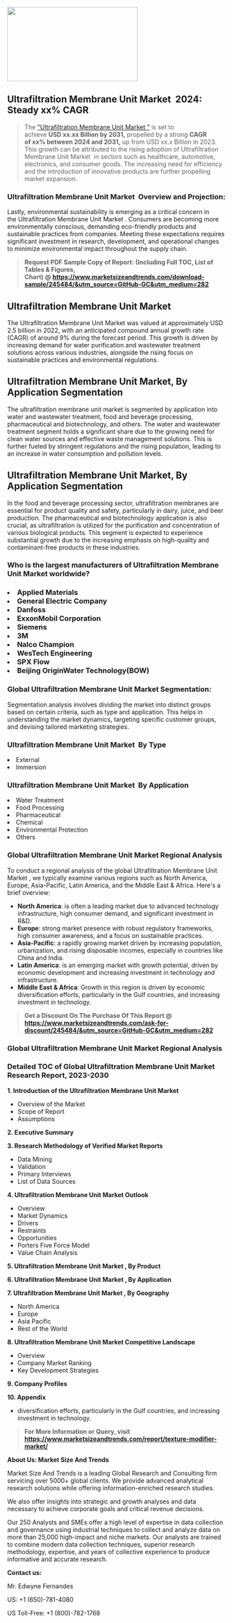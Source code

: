 <p><img class="alignnone size-medium wp-image-20088" src="https://ffe5etoiles.com/wp-content/uploads/2024/12/MST1-300x171.png" alt="" width="300" height="171" /></p><h2 id="ember46" class="ember-view reader-text-block__heading-2">Ultrafiltration Membrane Unit Market &nbsp;2024: Steady&nbsp;xx% CAGR</h2><blockquote id="ember47" class="ember-view reader-text-block__blockquote">The&nbsp;<a class="app-aware-link " href="https://www.marketsizeandtrends.com/download-sample/245484/&utm_source=GitHub-GC&utm_medium=282" target="_blank" data-test-app-aware-link="">"Ultrafiltration Membrane Unit Market "</a>&nbsp;is set to achieve&nbsp;<strong>USD&nbsp;xx.xx&nbsp;Billion by 2031,</strong>&nbsp;propelled by a strong&nbsp;<strong>CAGR of&nbsp;xx% between 2024 and 2031,</strong>&nbsp;up from USD xx.x Billion in 2023. This growth can be attributed to the rising adoption of&nbsp;Ultrafiltration Membrane Unit Market &nbsp;in sectors such as healthcare, automotive, electronics, and consumer goods. The increasing need for efficiency and the introduction of innovative products are further propelling market expansion.</blockquote><h3 id="ember48" class="ember-view reader-text-block__heading-3">Ultrafiltration Membrane Unit Market &nbsp;Overview and Projection:</h3><p id="ember49" class="ember-view reader-text-block__paragraph">Lastly, environmental sustainability is emerging as a critical concern in the&nbsp;Ultrafiltration Membrane Unit Market . Consumers are becoming more environmentally conscious, demanding eco-friendly products and sustainable practices from companies. Meeting these expectations requires significant investment in research, development, and operational changes to minimize environmental impact throughout the supply chain.</p><blockquote id="ember50" class="ember-view reader-text-block__blockquote"><strong>Request PDF Sample Copy of Report: (Including Full TOC, List of Tables &amp; Figures, Chart)&nbsp;@&nbsp;<strong><a href="https://www.marketsizeandtrends.com/download-sample/245484/&utm_source=GitHub-GC&utm_medium=282" target="_blank">https://www.marketsizeandtrends.com/download-sample/245484/&utm_source=GitHub-GC&utm_medium=282</a></strong></strong></blockquote><h3 class=""><h2>Ultrafiltration Membrane Unit Market</h2><p>The Ultrafiltration Membrane Unit Market was valued at approximately USD 2.5 billion in 2022, with an anticipated compound annual growth rate (CAGR) of around 9% during the forecast period. This growth is driven by increasing demand for water purification and wastewater treatment solutions across various industries, alongside the rising focus on sustainable practices and environmental regulations.</p><h2>Ultrafiltration Membrane Unit Market, By Application Segmentation</h2><p>The ultrafiltration membrane unit market is segmented by application into water and wastewater treatment, food and beverage processing, pharmaceutical and biotechnology, and others. The water and wastewater treatment segment holds a significant share due to the growing need for clean water sources and effective waste management solutions. This is further fueled by stringent regulations and the rising population, leading to an increase in water consumption and pollution levels.</p><h2>Ultrafiltration Membrane Unit Market, By Application Segmentation</h2><p>In the food and beverage processing sector, ultrafiltration membranes are essential for product quality and safety, particularly in dairy, juice, and beer production. The pharmaceutical and biotechnology application is also crucial, as ultrafiltration is utilized for the purification and concentration of various biological products. This segment is expected to experience substantial growth due to the increasing emphasis on high-quality and contaminant-free products in these industries.</p></h3><h3 id="" class="">Who is the largest manufacturers of&nbsp;Ultrafiltration Membrane Unit Market worldwide?</h3><h3 class=""></Li><Li>Applied Materials</Li><Li> General Electric Company</Li><Li> Danfoss</Li><Li> ExxonMobil Corporation</Li><Li> Siemens</Li><Li> 3M</Li><Li> Nalco Champion</Li><Li> WesTech Engineering</Li><Li> SPX Flow</Li><Li> Beijing OriginWater Technology(BOW)</h3><h3 id="ember53" class="ember-view reader-text-block__heading-3">Global&nbsp;Ultrafiltration Membrane Unit Market Segmentation:</h3><p id="ember54" class="ember-view reader-text-block__paragraph">Segmentation analysis involves dividing the market into distinct groups based on certain criteria, such as type and application. This helps in understanding the market dynamics, targeting specific customer groups, and devising tailored marketing strategies.</p><h3 id="" class="">Ultrafiltration Membrane Unit Market &nbsp;By Type</h3><p></Li><Li>External</Li><Li> Immersion</p><h3 id="" class="">Ultrafiltration Membrane Unit Market &nbsp;By Application</h3><p class=""></Li><Li>Water Treatment</Li><Li> Food Processing</Li><Li> Pharmaceutical</Li><Li> Chemical</Li><Li> Environmental Protection</Li><Li> Others</p><h3 id="ember62" class="ember-view reader-text-block__heading-3">Global Ultrafiltration Membrane Unit Market Regional Analysis</h3><p id="ember63" class="ember-view reader-text-block__paragraph">To conduct a regional analysis of the global Ultrafiltration Membrane Unit Market , we typically examine various regions such as North America, Europe, Asia-Pacific, Latin America, and the Middle East &amp; Africa. Here's a brief overview:</p><ul><li><strong>North America</strong>: is often a leading market due to advanced technology infrastructure, high consumer demand, and significant investment in R&amp;D.</li><li><strong>Europe</strong>: strong market presence with robust regulatory frameworks, high consumer awareness, and a focus on sustainable practices.</li><li><strong>Asia-Pacific</strong>: a rapidly growing market driven by increasing population, urbanization, and rising disposable incomes, especially in countries like China and India.</li><li><strong>Latin America</strong>: is an emerging market with growth potential, driven by economic development and increasing investment in technology and infrastructure.</li><li><strong>Middle East &amp; Africa</strong>: Growth in this region is driven by economic diversification efforts, particularly in the Gulf countries, and increasing investment in technology.</li></ul><blockquote id="ember61" class="ember-view reader-text-block__blockquote"><strong>Get a Discount On The Purchase Of This Report @ <strong><a href="https://html-cleaner.com/" target="">https://www.marketsizeandtrends.com/ask-for-discount/245484/&utm_source=GitHub-GC&utm_medium=282</a></strong></strong></blockquote><h3 id="ember62" class="ember-view reader-text-block__heading-3">Global Ultrafiltration Membrane Unit Market Regional Analysis</h3><h3 id="" class="">Detailed TOC of Global Ultrafiltration Membrane Unit Market Research Report, 2023-2030</h3><p id="" class=""><strong>1. Introduction of the Ultrafiltration Membrane Unit Market </strong></p><ul><li>Overview of the Market</li><li>Scope of Report</li><li>Assumptions</li></ul><p id="" class=""><strong>2. Executive Summary</strong></p><p id="" class=""><strong>3. Research Methodology of Verified Market Reports</strong></p><ul><li>Data Mining</li><li>Validation</li><li>Primary Interviews</li><li>List of Data Sources</li></ul><p id="" class=""><strong>4. Ultrafiltration Membrane Unit Market Outlook</strong></p><ul><li>Overview</li><li>Market Dynamics</li><li>Drivers</li><li>Restraints</li><li>Opportunities</li><li>Porters Five Force Model</li><li>Value Chain Analysis</li></ul><p id="" class=""><strong>5. Ultrafiltration Membrane Unit Market , By Product</strong></p><p id="" class=""><strong>6. Ultrafiltration Membrane Unit Market , By Application</strong></p><p id="" class=""><strong>7. Ultrafiltration Membrane Unit Market , By Geography</strong></p><ul><li>North America</li><li>Europe</li><li>Asia Pacific</li><li>Rest of the World</li></ul><p id="" class=""><strong>8. Ultrafiltration Membrane Unit Market Competitive Landscape</strong></p><ul><li>Overview</li><li>Company Market Ranking</li><li>Key Development Strategies</li></ul><p id="" class=""><strong>9. Company Profiles</strong></p><p id="" class=""><strong>10. Appendix</strong></p><ul><li>diversification efforts, particularly in the Gulf countries, and increasing investment in technology.</li></ul><blockquote id="ember65" class="ember-view reader-text-block__blockquote"><strong>For More Information or Query, visit <strong><strong><a href="https://html-cleaner.com/" target="">https://www.marketsizeandtrends.com/report/texture-modifier-market/</a></strong></strong></strong></blockquote><p id="" class=""><strong>About Us: Market Size And Trends</strong></p><p id="" class="">Market Size And Trends is a leading Global Research and Consulting firm servicing over 5000+ global clients. We provide advanced analytical research solutions while offering information-enriched research studies.</p><p id="" class="">We also offer insights into strategic and growth analyses and data necessary to achieve corporate goals and critical revenue decisions.</p><p id="" class="">Our 250 Analysts and SMEs offer a high level of expertise in data collection and governance using industrial techniques to collect and analyze data on more than 25,000 high-impact and niche markets. Our analysts are trained to combine modern data collection techniques, superior research methodology, expertise, and years of collective experience to produce informative and accurate research.</p><p id="" class=""><strong>Contact us:</strong></p><p id="" class="">Mr. Edwyne Fernandes</p><p id="" class="">US: +1 (650)-781-4080</p><p id="" class="">US Toll-Free: +1 (800)-782-1768</p>

